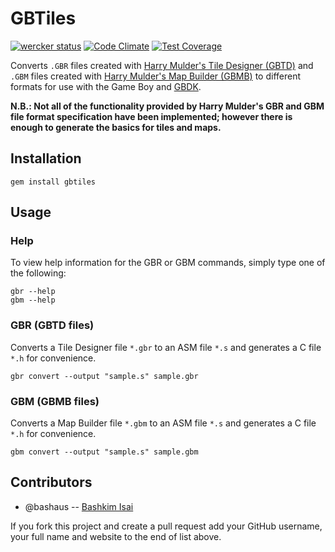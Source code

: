 # GBTiles

[![wercker status](https://app.wercker.com/status/c42dc696662599ce8eb787410c3b8780/s "wercker status")](https://app.wercker.com/project/bykey/c42dc696662599ce8eb787410c3b8780) [![Code Climate](https://codeclimate.com/github/bashaus/gbtiles/badges/gpa.svg)](https://codeclimate.com/github/bashaus/gbtiles) [![Test Coverage](https://codeclimate.com/github/bashaus/gbtiles/badges/coverage.svg)](https://codeclimate.com/github/bashaus/gbtiles/coverage)

Converts `.GBR` files created with 
[Harry Mulder's Tile Designer (GBTD)](http://www.devrs.com/gb/hmgd/gbtd.html)
and `.GBM` files created with 
[Harry Mulder's Map Builder (GBMB)](http://www.devrs.com/gb/hmgd/gbmb.html)
to different formats for use with the Game Boy and 
[GBDK](http://gbdk.sourceforge.net/).

**N.B.: Not all of the functionality provided by Harry Mulder's GBR and GBM 
file format specification have been implemented; however there is enough to 
generate the basics for tiles and maps.**

## Installation

    gem install gbtiles

## Usage

### Help

To view help information for the GBR or GBM commands, simply type one of the 
following:

    gbr --help
    gbm --help

### GBR (GBTD files)

Converts a Tile Designer file `*.gbr` to an ASM file `*.s` and generates 
a C file `*.h` for convenience.

    gbr convert --output "sample.s" sample.gbr

### GBM (GBMB files)

Converts a Map Builder file `*.gbm` to an ASM file `*.s` and generates 
a C file `*.h` for convenience.

    gbm convert --output "sample.s" sample.gbm

## Contributors

* @bashaus -- [Bashkim Isai](http://www.bashkim.com.au/)

If you fork this project and create a pull request add your GitHub username, your full name and website to the end of list above.
